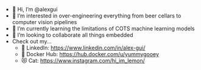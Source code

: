 - 👋 Hi, I’m @alexgui
- 👀 I’m interested in over-engineering everything from beer cellars to computer vision pipelines
- 🌱 I’m currently learning the limitations of COTS machine learning models
- 💞️ I’m looking to collaborate all things embedded
- Check out my...
  - 💼 LinkedIn: https://www.linkedin.com/in/alex-gui/
  - 🐳 Docker Hub: https://hub.docker.com/u/yummygooey
  - 😻 Cat: https://www.instagram.com/hi_im_lemon/

<!---
alexgui/alexgui is a ✨ special ✨ repository because its `README.md` (this file) appears on your GitHub profile.
You can click the Preview link to take a look at your changes.
--->
